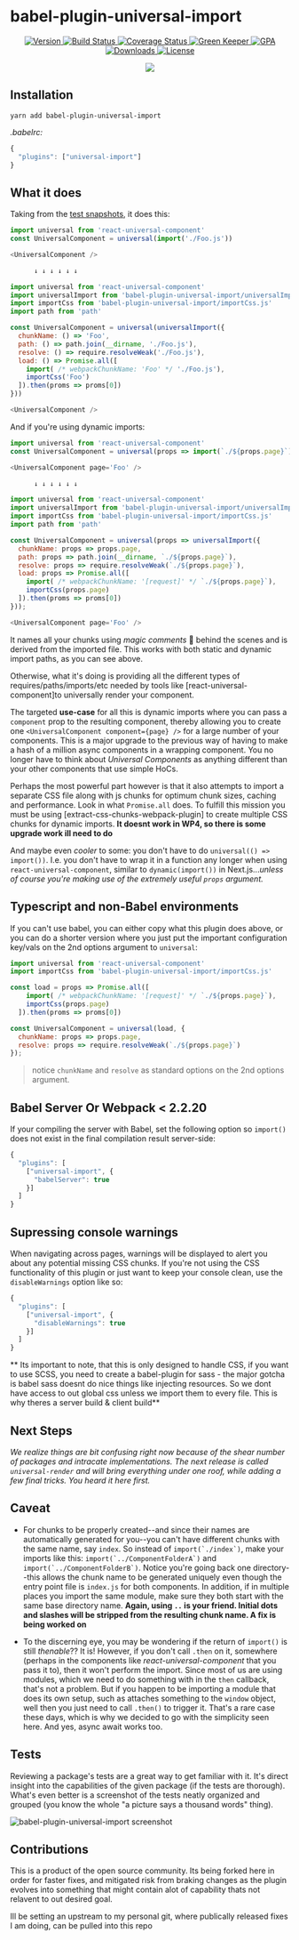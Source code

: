 # babel-plugin-universal-import

<p align="center">
  <a href="https://www.npmjs.com/package/babel-plugin-universal-import">
    <img src="https://img.shields.io/npm/v/babel-plugin-universal-import.svg" alt="Version" />
  </a>

  <a href="https://travis-ci.org/faceyspacey/babel-plugin-universal-import">
    <img src="https://travis-ci.org/faceyspacey/babel-plugin-universal-import.svg?branch=master" alt="Build Status" />
  </a>

  <a href="https://lima.codeclimate.com/github/faceyspacey/babel-plugin-universal-import/coverage">
    <img src="https://lima.codeclimate.com/github/faceyspacey/babel-plugin-universal-import/badges/coverage.svg" alt="Coverage Status"/>
  </a>

  <a href="https://greenkeeper.io">
    <img src="https://badges.greenkeeper.io/faceyspacey/babel-plugin-universal-import.svg" alt="Green Keeper" />
  </a>

  <a href="https://lima.codeclimate.com/github/faceyspacey/babel-plugin-universal-import">
    <img src="https://lima.codeclimate.com/github/faceyspacey/babel-plugin-universal-import/badges/gpa.svg" alt="GPA" />
  </a>

  <a href="https://www.npmjs.com/package/babel-plugin-universal-import">
    <img src="https://img.shields.io/npm/dt/babel-plugin-universal-import.svg" alt="Downloads" />
  </a>

  <a href="https://www.npmjs.com/package/babel-plugin-universal-import">
    <img src="https://img.shields.io/npm/l/babel-plugin-universal-import.svg" alt="License" />
  </a>
</p>


<p align="center">
  <img src="https://s3-us-west-1.amazonaws.com/cdn.reactlandia.com/universal-component-banner.png" />
</p>

## Installation
```
yarn add babel-plugin-universal-import
```
*.babelrc:*
```js
{
  "plugins": ["universal-import"]
}
```


## What it does
Taking from the [test snapshots](./__tests__/__snapshots__/index.js.snap), it does this:

```js
import universal from 'react-universal-component'
const UniversalComponent = universal(import('./Foo.js'))

<UniversalComponent />

      ↓ ↓ ↓ ↓ ↓ ↓

import universal from 'react-universal-component'
import universalImport from 'babel-plugin-universal-import/universalImport.js'
import importCss from 'babel-plugin-universal-import/importCss.js'
import path from 'path'

const UniversalComponent = universal(universalImport({
  chunkName: () => 'Foo',
  path: () => path.join(__dirname, './Foo.js'),
  resolve: () => require.resolveWeak('./Foo.js'),
  load: () => Promise.all([
    import( /* webpackChunkName: 'Foo' */ './Foo.js'),
    importCss('Foo')
  ]).then(proms => proms[0])
}))

<UniversalComponent />
```

And if you're using dynamic imports:

```js
import universal from 'react-universal-component'
const UniversalComponent = universal(props => import(`./${props.page}`))

<UniversalComponent page='Foo' />

      ↓ ↓ ↓ ↓ ↓ ↓

import universal from 'react-universal-component'
import universalImport from 'babel-plugin-universal-import/universalImport.js'
import importCss from 'babel-plugin-universal-import/importCss.js'
import path from 'path'

const UniversalComponent = universal(props => universalImport({
  chunkName: props => props.page,
  path: props => path.join(__dirname, `./${props.page}`),
  resolve: props => require.resolveWeak(`./${props.page}`),
  load: props => Promise.all([
    import( /* webpackChunkName: '[request]' */ `./${props.page}`),
    importCss(props.page)
  ]).then(proms => proms[0])
}));

<UniversalComponent page='Foo' />
```

It names all your chunks using *magic comments* 🔮 behind the scenes and is derived from the imported file. This works with both static and dynamic import paths, as you can see above.

Otherwise, what it's doing is providing all the different types of requires/paths/imports/etc needed by tools like [react-universal-component]to universally render your component.

The targeted **use-case** for all this is dynamic imports where you can pass a `component` prop to the resulting component, thereby allowing you to create one `<UniversalComponent component={page} />` for a large number of your components. This is a major upgrade to the previous way of having to make a hash of a million async components in a wrapping component. You no longer have to think about *Universal Components* as anything different than your other components that use simple HoCs.

Perhaps the most powerful part however is that it also attempts to import a separate CSS file along with js chunks for optimum chunk sizes, caching and performance. Look in what `Promise.all` does. To fulfill this mission you must be using [extract-css-chunks-webpack-plugin] to create multiple CSS chunks for dynamic imports. **It doesnt work in WP4, so there is some upgrade work ill need to do**

And maybe even *cooler* to some: you don't have to do `universal(() => import())`. I.e. you don't have to wrap it in a function any longer when using `react-universal-component`, similar to `dynamic(import())` in Next.js...*unless of course you're making use of the extremely useful `props` argument.*

## Typescript and non-Babel environments

If you can't use babel, you can either copy what this plugin does above, or you can do a shorter version where you just put the important configuration key/vals on the 2nd options argument to `universal`:

```js
import universal from 'react-universal-component'
import importCss from 'babel-plugin-universal-import/importCss.js'

const load = props => Promise.all([
    import( /* webpackChunkName: '[request]' */ `./${props.page}`),
    importCss(props.page)
  ]).then(proms => proms[0])

const UniversalComponent = universal(load, {
  chunkName: props => props.page,
  resolve: props => require.resolveWeak(`./${props.page}`)
});
```
> notice `chunkName` and `resolve` as standard options on the 2nd options argument.

## Babel Server Or Webpack < 2.2.20

If your compiling the server with Babel, set the following option so `import()` does not exist in the final compilation result server-side:

```js
{
  "plugins": [
    ["universal-import", {
      "babelServer": true
    }]
  ]
}
```

## Supressing console warnings

When navigating across pages, warnings will be displayed to alert you about any potential missing CSS chunks. If you're not using the CSS functionality of this plugin or just want to keep your console clean, use the `disableWarnings` option like so:

```js
{
  "plugins": [
    ["universal-import", {
      "disableWarnings": true
    }]
  ]
}
```
** Its important to note, that this is only designed to handle CSS, if you want to use SCSS, you need to create a babel-plugin for sass - the major gotcha is babel sass doesnt do nice things like injecting resources. So we dont have access to out global css unless we import them to every file. This is why theres a server build & client build**
## Next Steps

*We realize things are bit confusing right now because of the shear number of packages and intracate implementations. The next release is called `universal-render` and will bring everything under one roof, while adding a few final tricks. You heard it here first.*

## Caveat
- For chunks to be properly created--and since their names are automatically generated for you--you can't have different chunks with the same name, say `index`. So instead of ```import(`./index`)```, make your imports like this: ```import(`../ComponentFolderA`)``` and ```import(`../ComponentFolderB`)```. Notice you're going back one directory--this allows the chunk name to be generated uniquely even though the entry point file is `index.js` for both components. In addition, if in multiple places you import the same module, make sure they both start with the same base directory name. **Again, using `..` is your friend. Initial dots and slashes will be stripped from the resulting chunk name. A fix is being worked on**

- To the discerning eye, you may be wondering if the return of `import()` is still *thenable*?? It is! However, if you don't call `.then` on it, somewhere (perhaps in the components like *react-universal-component* that you pass it to), then it won't perform the import. Since most of us are using modules, which we need to do something with in the `then` callback, that's not a problem. But if you happen to be importing a module that does its own setup, such as attaches something to the `window` object, well then you just need to call `.then()` to trigger it. That's a rare case these days, which is why we decided to go with the simplicity seen here. And yes, async await works too.

## Tests

Reviewing a package's tests are a great way to get familiar with it. It's direct insight into the capabilities of the given package (if the tests are thorough). What's even better is a screenshot of the tests neatly organized and grouped (you know the whole "a picture says a thousand words" thing).


![babel-plugin-universal-import screenshot](./screenshot.png)

## Contributions
This is a product of the open source community. Its being forked here in order for faster fixes, and mitigated risk from braking changes as the plugin evolves into something that might contain alot of capability thats not relavent to out desired goal. 

Ill be setting an upstream to my personal git, where publically released fixes I am doing, can be pulled into this repo
